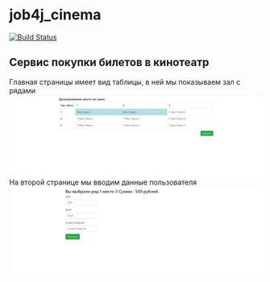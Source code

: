 # job4j_cinema
[![Build Status](https://app.travis-ci.com/demonick82/job4j_cinema.svg?branch=master)](https://app.travis-ci.com/demonick82/job4j_cinema)

## Сервис покупки билетов в кинотеатр
Главная страницы имеет вид таблицы, в ней мы показываем зал с рядами
![ScreenShot](images/1.jpg "index.html")
На второй странице мы вводим данные пользователя
![ScreenShot](images/2.jpg "payment.html")
